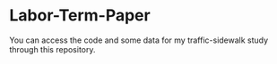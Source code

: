 # Labor-Term-Paper
You can access the code and some data for my traffic-sidewalk study through this repository.
